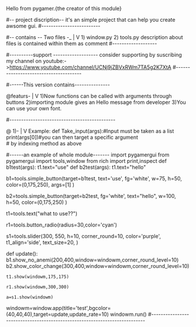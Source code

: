 Hello from pygamer.{the creator of this module}

#-- project discription--
    it's an simple project that can help you create awsome gui.
#-------------------------

#-- contains --
    Two files -_
                |
                V
        1) window.py
        2) tools.py
description about files is contained within them as comment
#-------------------

#----------support -------------------
consider supporting by suscribing my channel on 
youtube:->https://www.youtube.com/channel/UCNj9jZBVxRWm7TA5g2K7XtA
#--------------------------------------

#------This version contains---------------

@featurs-
        |
        V
1)Now functions can be called with arguments through buttons
2)importing module gives an Hello message from developer
3)You can use your own font.

#---------------------------------------------

@ 1)-
    |
    V
Example:
def Take_input(args):#Input must be taken as a list
        print(args[0])#you can then target a specific argument      
        # by indexing method as above


#------an example of whole module-------
import pygamergui
from pygamergui import tools,window
from rich import print,inspect
def b1test(args):
    t1.text="use"
def b2test(args):
    t1.text="hello"


b1=tools.simple_button(target=b1test,
                  text='use',
                  fg='white',
                  w=75,
                  h=50,
                  color=(0,175,250),
                  args=[1]
                  )

b2=tools.simple_button(target=b2test,
                  fg='white',
                  text="hello",
                  w=100,
                  h=50,
                  color=(0,175,250)
                  )

t1=tools.text("what to use??")

r1=tools.button_radio(radius=30,color='cyan')

s1=tools.slider(300,
                550,
                h=10,
                corner_round=10,
                color='purple',
                t1_align='side',
                text_size=20,
                )

def update():
    b1.show_no_anemi(200,400,window=windowm,corner_round_level=10)
    b2.show_color_change(300,400,window=windowm,corner_round_level=10)

    t1.show(windowm,175,175)

    r1.show(windowm,300,300)

    a=s1.show(windowm)
windowm=window.app(title='test',bgcolor=(40,40,40),target=update,update_rate=10)
windowm.run()
#---------------------------------------------------------------------------
